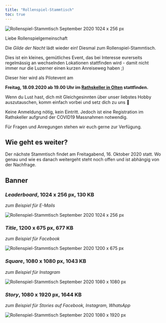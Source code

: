 ```yaml
---
title: "Rollenspiel-Stammtisch"
toc: true
---
```


![Rollenspiel-Stammtisch September 2020 1024 x 256 px](/images/stammtisch/Rollenspiel-Stammtisch-Sep20_Leaderboard_1024x256px.png "Rollenspiel-Stammtisch September 2020")

Liebe Rollenspielgemeinschaft

Die _Gilde der Nacht_ lädt wieder ein! Diesmal zum Rollenspiel-Stammtisch.

Dies ist ein kleines, gemütliches Event, das bei Interesse eurerseits regelmässig an wechselnden Lokationen stattfinden wird - damit nicht immer nur die Luzerner einen kurzen Anreiseweg haben ;)

Dieser hier wird als Pilotevent am

**Freitag, 18.09.2020 ab 19.00 Uhr im [Rathskeller in Olten](https://www.rathskeller.ch/) stattfinden.**

Wenn du Lust hast, dich mit Gleichgesinnten über unser liebstes Hobby auszutauschen, komm einfach vorbei und setz dich zu uns 🎲

Keine Anmeldung nötig, kein Eintritt. Jedoch ist eine Registration im Rathskeller aufgrund der COVID19 Massnahmen notwendig.

Für Fragen und Anregungen stehen wir euch gerne zur Verfügung.

## Wie geht es weiter?

Der nächste Stammtisch findet am Freitagabend, 16. Oktober 2020 statt. Wo genau und wie es danach weitergeht steht noch offen und ist abhängig von der Nachfrage.

## Banner

### _Leaderboard_, 1024 x 256 px, 130 KB

_zum Beispiel für E-Mails_

![Rollenspiel-Stammtisch September 2020 1024 x 256 px](/images/stammtisch/Rollenspiel-Stammtisch-Sep20_Leaderboard_1024x256px.png "Rollenspiel-Stammtisch September 2020")

### _Title_, 1200 x 675 px, 677 KB

_zum Beispiel für Facebook_

![Rollenspiel-Stammtisch September 2020 1200 x 675 px](/images/stammtisch/Rollenspiel-Stammtisch-Sep20_Title_1200x675px.png "Rollenspiel-Stammtisch September 2020")

### _Square_, 1080 x 1080 px, 1043 KB

_zum Beispiel für Instagram_

![Rollenspiel-Stammtisch September 2020 1080 x 1080 px](/images/stammtisch/Rollenspiel-Stammtisch-Sep20_Square_1080x1080px.png "Rollenspiel-Stammtisch September 2020")

### _Story_, 1080 x 1920 px, 1644 KB

_zum Beispiel für Stories auf Facebook, Instagram, WhatsApp_

![Rollenspiel-Stammtisch September 2020 1080 x 1920 px](/images/stammtisch/Rollenspiel-Stammtisch-Sep20_Story_1080x1920px.png "Rollenspiel-Stammtisch September 2020")
